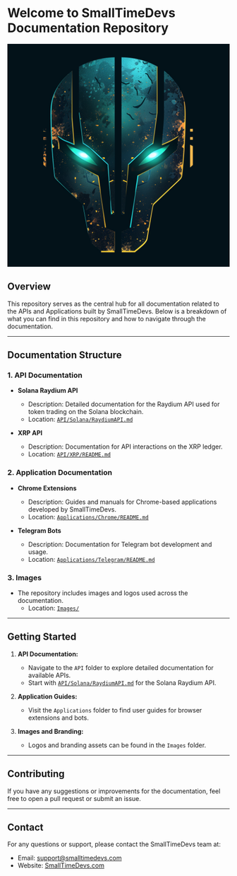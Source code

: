 # Welcome to SmallTimeDevs Documentation Repository
![Raydium API Logo](./Images/logo.png)

## Overview
This repository serves as the central hub for all documentation related to the APIs and Applications built by SmallTimeDevs. Below is a breakdown of what you can find in this repository and how to navigate through the documentation.

---

## Documentation Structure

### 1. **API Documentation**
- **Solana Raydium API**
  - Description: Detailed documentation for the Raydium API used for token trading on the Solana blockchain.
  - Location: [`API/Solana/RaydiumAPI.md`](API/Solana/RaydiumAPI.md)

- **XRP API**
  - Description: Documentation for API interactions on the XRP ledger.
  - Location: [`API/XRP/README.md`](API/XRP/README.md)

### 2. **Application Documentation**
- **Chrome Extensions**
  - Description: Guides and manuals for Chrome-based applications developed by SmallTimeDevs.
  - Location: [`Applications/Chrome/README.md`](Applications/Chrome/README.md)

- **Telegram Bots**
  - Description: Documentation for Telegram bot development and usage.
  - Location: [`Applications/Telegram/README.md`](Applications/Telegram/README.md)

### 3. **Images**
- The repository includes images and logos used across the documentation.
  - Location: [`Images/`](Images/)

---

## Getting Started

1. **API Documentation:**
   - Navigate to the `API` folder to explore detailed documentation for available APIs.
   - Start with [`API/Solana/RaydiumAPI.md`](API/Solana/RaydiumAPI.md) for the Solana Raydium API.

2. **Application Guides:**
   - Visit the `Applications` folder to find user guides for browser extensions and bots.

3. **Images and Branding:**
   - Logos and branding assets can be found in the `Images` folder.

---

## Contributing
If you have any suggestions or improvements for the documentation, feel free to open a pull request or submit an issue.

---

## Contact
For any questions or support, please contact the SmallTimeDevs team at:
- Email: support@smalltimedevs.com
- Website: [SmallTimeDevs.com](https://smalltimedevs.com)


